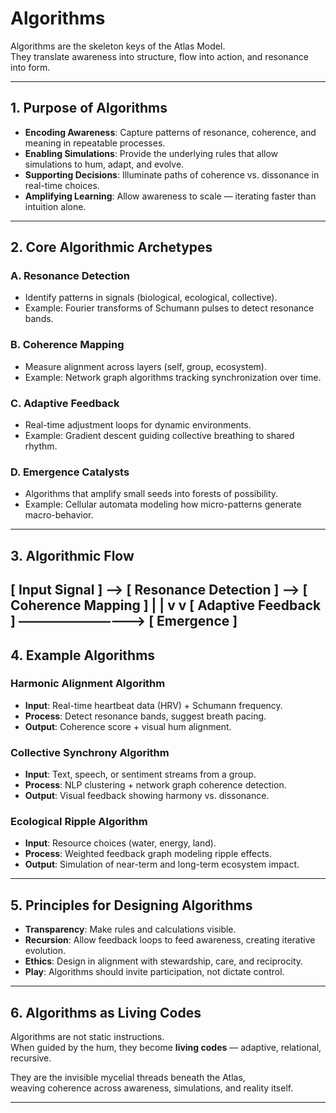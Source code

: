 # Algorithms

Algorithms are the skeleton keys of the Atlas Model.  
They translate awareness into structure, flow into action, and resonance into form.

---

## 1. Purpose of Algorithms

- **Encoding Awareness**: Capture patterns of resonance, coherence, and meaning in repeatable processes.  
- **Enabling Simulations**: Provide the underlying rules that allow simulations to hum, adapt, and evolve.  
- **Supporting Decisions**: Illuminate paths of coherence vs. dissonance in real-time choices.  
- **Amplifying Learning**: Allow awareness to scale — iterating faster than intuition alone.

---

## 2. Core Algorithmic Archetypes

### A. Resonance Detection
- Identify patterns in signals (biological, ecological, collective).  
- Example: Fourier transforms of Schumann pulses to detect resonance bands.  

### B. Coherence Mapping
- Measure alignment across layers (self, group, ecosystem).  
- Example: Network graph algorithms tracking synchronization over time.  

### C. Adaptive Feedback
- Real-time adjustment loops for dynamic environments.  
- Example: Gradient descent guiding collective breathing to shared rhythm.  

### D. Emergence Catalysts
- Algorithms that amplify small seeds into forests of possibility.  
- Example: Cellular automata modeling how micro-patterns generate macro-behavior.  

---

## 3. Algorithmic Flow
[ Input Signal ] —> [ Resonance Detection ] —> [ Coherence Mapping ]
|                                                    |
v                                                    v
[ Adaptive Feedback ] —————————–> [ Emergence ]
---

## 4. Example Algorithms

### Harmonic Alignment Algorithm
- **Input**: Real-time heartbeat data (HRV) + Schumann frequency.  
- **Process**: Detect resonance bands, suggest breath pacing.  
- **Output**: Coherence score + visual hum alignment.

### Collective Synchrony Algorithm
- **Input**: Text, speech, or sentiment streams from a group.  
- **Process**: NLP clustering + network graph coherence detection.  
- **Output**: Visual feedback showing harmony vs. dissonance.

### Ecological Ripple Algorithm
- **Input**: Resource choices (water, energy, land).  
- **Process**: Weighted feedback graph modeling ripple effects.  
- **Output**: Simulation of near-term and long-term ecosystem impact.

---

## 5. Principles for Designing Algorithms

- **Transparency**: Make rules and calculations visible.  
- **Recursion**: Allow feedback loops to feed awareness, creating iterative evolution.  
- **Ethics**: Design in alignment with stewardship, care, and reciprocity.  
- **Play**: Algorithms should invite participation, not dictate control.

---

## 6. Algorithms as Living Codes

Algorithms are not static instructions.  
When guided by the hum, they become **living codes** — adaptive, relational, recursive.  

They are the invisible mycelial threads beneath the Atlas,  
weaving coherence across awareness, simulations, and reality itself.

---
